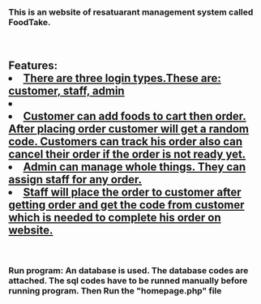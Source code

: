 <h3>This is an website of resatuarant management system called FoodTake.</h3><br>
<h2>Features:
  <u>
    <li>There are three login types.These are: customer, staff, admin<li>
    <li>Customer can add foods to cart then order. After placing order customer will get a random code. Customers can track his order also can cancel their order if the order is not ready yet.</li>
    <li>Admin can manage whole things. They can assign staff for any order.</li>
    <li>Staff will place the order to customer after getting order and get the code from customer which is needed to complete his order on website.</li>
  </u></h2><br>
<h3>Run program: An database is used. The database codes are attached. The sql codes have to be runned manually before running program. Then Run the "homepage.php" file</h3>
